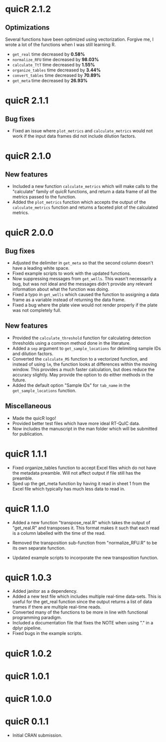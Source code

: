 # quicR 2.1.2

## Optimizations

Several functions have been optimized using vectorization. Forgive me, I wrote a lot of the functions when I was still learning R.

-   `get_real` time decreased by **0.58%**
-   `normalize_RFU` time decreased by **98.03%**
-   `calculate_TtT` time decreased by **1.55%**
-   `organize_tables` time decreased by **3.44%**
-   `convert_tables` time decreased by **70.89%**
-   `get_meta` time decreased by **26.93%**

# quicR 2.1.1

## Bug fixes

-   Fixed an issue where `plot_metrics` and `calculate_metrics` would not work if the input data frames did not include dilution factors.

# quicR 2.1.0

## New features

-   Included a new function `calculate_metrics` which will make calls to the "calculate" family of quicR functions, and return a data frame of all the metrics passed to the function.
-   Added the `plot_metrics` function which accepts the output of the `calculate_metrics` function and returns a faceted plot of the calculated metrics.

# quicR 2.0.0

## Bug fixes

-   Adjusted the delimiter in `get_meta` so that the second column doesn't have a leading white space.
-   Fixed example scripts to work with the updated functions.
-   Now suppressing messages from `get_wells`. This wasn't necessarily a bug, but was not ideal and the messages didn't provide any relevant information about what the function was doing.
-   Fixed a typo in `get_wells` which caused the function to assigning a data frame as a variable instead of returning the data frame.
-   Fixed a bug where the plate view would not render properly if the plate was not completely full.

## New features

-   Provided the `calculate_threshold` function for calculating detection thresholds using a common method done in the literature.
-   Added a `sep` argument to `get_sample_locations` for delimiting sample IDs and dilution factors.
-   Converted the `calculate_MS` function to a vectorized function, and instead of using `lm`, the function looks at differences within the moving window. This provides a much faster calculation, but does reduce the accuracy slightly. May provide the option to do either methods in the future.
-   Added the default option "Sample IDs" for `tab_name` in the `get_sample_locations` function.

## Miscellaneous

-   Made the quicR logo!
-   Provided better test files which have more ideal RT-QuIC data.
-   Now includes the manuscript in the man folder which will be submitted for publication.

# quicR 1.1.1

-   Fixed organize_tables function to accept Excel files which do not have the metadata preamble. Will not affect output if file still has the preamble.
-   Sped up the get_meta function by having it read in sheet 1 from the Excel file which typically has much less data to read in.

# quicR 1.1.0

-   Added a new function "transpose_real.R" which takes the output of "get_real.R" and transposes it. This format makes it such that each read is a column labelled with the time of the read.

-   Removed the transposition sub-function from "normalize_RFU.R" to be its own separate function.

-   Updated example scripts to incorporate the new transposition function.

# quicR 1.0.3

-   Added janitor as a dependency.
-   Added a new test file which includes multiple real-time data-sets. This is useful for the get_real function since the output returns a list of data frames if there are multiple real-time reads.
-   Converted many of the functions to be more in line with functional programming paradigm.
-   Included a documentation file that fixes the NOTE when using "." in a dplyr pipeline.
-   Fixed bugs in the example scripts.

# quicR 1.0.2

# quicR 1.0.1

# quicR 1.0.0

# quicR 0.1.1

-   Initial CRAN submission.

